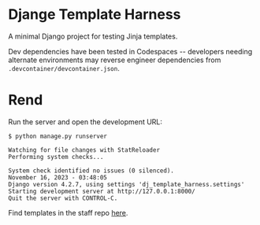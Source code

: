 # Djange Template Harness

A minimal Django project for testing Jinja templates.

Dev dependencies have been tested in Codespaces -- developers needing alternate environments may reverse engineer dependencies from `.devcontainer/devcontainer.json`.

# Rend

Run the server and open the development URL:

```
$ python manage.py runserver

Watching for file changes with StatReloader
Performing system checks...

System check identified no issues (0 silenced).
November 16, 2023 - 03:48:05
Django version 4.2.7, using settings 'dj_template_harness.settings'
Starting development server at http://127.0.0.1:8000/
Quit the server with CONTROL-C.
```

Find templates in the staff repo [here](https://github.com/dsausa/actionkit-templates/tree/production/template_set).

